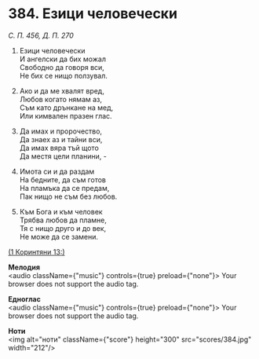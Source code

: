# 384. Езици человечески  

*С. П. 456, Д. П. 270*  

1. Езици человечески  
И ангелски да бих можал  
Свободно да говоря вси,  
Не бих се нищо ползувал.  

2. Ако и да ме хвалят вред,  
Любов когато нямам аз,  
Съм като дрънкане на мед,  
Или кимвален празен глас.  

3. Да имах и пророчество,  
Да знаех аз и тайни вси,  
Да имах вяра тъй щото  
Да местя цели планини, -  

4. Имота си и да раздам  
На бедните, да съм готов  
На пламъка да се предам,  
Пак нищо не съм без любов.  

5. Към Бога и към человек  
Трябва любов да пламне,  
Тя с нищо друго и до век,  
Не може да се замени.  

[(1 Коринтяни 13:)](http://biblia.bg/index.php?k=53&g=13&s=)  

__Мелодия__  
<audio className={"music"} controls={true} preload={"none"}><source src="mp3/384.mp3" type="audio/mpeg"/>
Your browser does not support the audio tag.
</audio>  

__Едноглас__  
<audio className={"music"} controls={true} preload={"none"}><source src="transp/384.mp3" type="audio/mpeg"/>
Your browser does not support the audio tag.
</audio>  

__Ноти__  
<img alt="ноти" className={"score"} height="300" src="scores/384.jpg" width="212"/>
